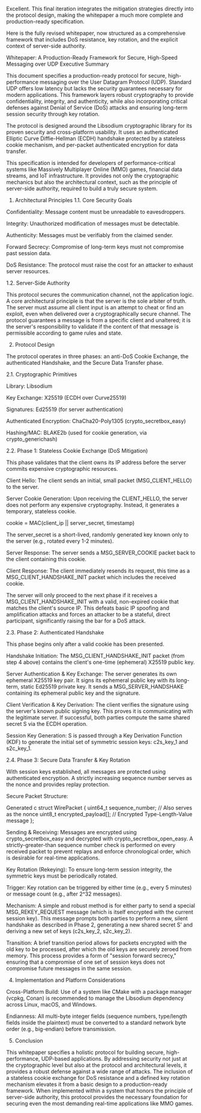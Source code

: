 Excellent. This final iteration integrates the mitigation strategies directly into the protocol design, making the whitepaper a much more complete and production-ready specification.

Here is the fully revised whitepaper, now structured as a comprehensive framework that includes DoS resistance, key rotation, and the explicit context of server-side authority.

Whitepaper: A Production-Ready Framework for Secure, High-Speed Messaging over UDP
Executive Summary

This document specifies a production-ready protocol for secure, high-performance messaging over the User Datagram Protocol (UDP). Standard UDP offers low latency but lacks the security guarantees necessary for modern applications. This framework layers robust cryptography to provide confidentiality, integrity, and authenticity, while also incorporating critical defenses against Denial of Service (DoS) attacks and ensuring long-term session security through key rotation.

The protocol is designed around the Libsodium cryptographic library for its proven security and cross-platform usability. It uses an authenticated Elliptic Curve Diffie-Hellman (ECDH) handshake protected by a stateless cookie mechanism, and per-packet authenticated encryption for data transfer.

This specification is intended for developers of performance-critical systems like Massively Multiplayer Online (MMO) games, financial data streams, and IoT infrastructure. It provides not only the cryptographic mechanics but also the architectural context, such as the principle of server-side authority, required to build a truly secure system.

1. Architectural Principles
1.1. Core Security Goals

Confidentiality: Message content must be unreadable to eavesdroppers.

Integrity: Unauthorized modification of messages must be detectable.

Authenticity: Messages must be verifiably from the claimed sender.

Forward Secrecy: Compromise of long-term keys must not compromise past session data.

DoS Resistance: The protocol must raise the cost for an attacker to exhaust server resources.

1.2. Server-Side Authority

This protocol secures the communication channel, not the application logic. A core architectural principle is that the server is the sole arbiter of truth. The server must assume all client input is an attempt to cheat or find an exploit, even when delivered over a cryptographically secure channel. The protocol guarantees a message is from a specific client and unaltered; it is the server's responsibility to validate if the content of that message is permissible according to game rules and state.

2. Protocol Design

The protocol operates in three phases: an anti-DoS Cookie Exchange, the authenticated Handshake, and the Secure Data Transfer phase.

2.1. Cryptographic Primitives

Library: Libsodium

Key Exchange: X25519 (ECDH over Curve25519)

Signatures: Ed25519 (for server authentication)

Authenticated Encryption: ChaCha20-Poly1305 (crypto_secretbox_easy)

Hashing/MAC: BLAKE2b (used for cookie generation, via crypto_generichash)

2.2. Phase 1: Stateless Cookie Exchange (DoS Mitigation)

This phase validates that the client owns its IP address before the server commits expensive cryptographic resources.

Client Hello: The client sends an initial, small packet (MSG_CLIENT_HELLO) to the server.

Server Cookie Generation: Upon receiving the CLIENT_HELLO, the server does not perform any expensive cryptography. Instead, it generates a temporary, stateless cookie.

cookie = MAC(client_ip || server_secret, timestamp)

The server_secret is a short-lived, randomly generated key known only to the server (e.g., rotated every 1-2 minutes).

Server Response: The server sends a MSG_SERVER_COOKIE packet back to the client containing this cookie.

Client Response: The client immediately resends its request, this time as a MSG_CLIENT_HANDSHAKE_INIT packet which includes the received cookie.

The server will only proceed to the next phase if it receives a MSG_CLIENT_HANDSHAKE_INIT with a valid, non-expired cookie that matches the client's source IP. This defeats basic IP spoofing and amplification attacks and forces an attacker to be a stateful, direct participant, significantly raising the bar for a DoS attack.

2.3. Phase 2: Authenticated Handshake

This phase begins only after a valid cookie has been presented.

Handshake Initiation: The MSG_CLIENT_HANDSHAKE_INIT packet (from step 4 above) contains the client's one-time (ephemeral) X25519 public key.

Server Authentication & Key Exchange: The server generates its own ephemeral X25519 key pair. It signs its ephemeral public key with its long-term, static Ed25519 private key. It sends a MSG_SERVER_HANDSHAKE containing its ephemeral public key and the signature.

Client Verification & Key Derivation: The client verifies the signature using the server's known public signing key. This proves it is communicating with the legitimate server. If successful, both parties compute the same shared secret S via the ECDH operation.

Session Key Generation: S is passed through a Key Derivation Function (KDF) to generate the initial set of symmetric session keys: c2s_key_1 and s2c_key_1.

2.4. Phase 3: Secure Data Transfer & Key Rotation

With session keys established, all messages are protected using authenticated encryption. A strictly increasing sequence number serves as the nonce and provides replay protection.

Secure Packet Structure:

Generated c
struct WirePacket {
    uint64_t sequence_number;  // Also serves as the nonce
    uint8_t  encrypted_payload[]; // Encrypted Type-Length-Value message
};


Sending & Receiving: Messages are encrypted using crypto_secretbox_easy and decrypted with crypto_secretbox_open_easy. A strictly-greater-than sequence number check is performed on every received packet to prevent replays and enforce chronological order, which is desirable for real-time applications.

Key Rotation (Rekeying): To ensure long-term session integrity, the symmetric keys must be periodically rotated.

Trigger: Key rotation can be triggered by either time (e.g., every 5 minutes) or message count (e.g., after 2^32 messages).

Mechanism: A simple and robust method is for either party to send a special MSG_REKEY_REQUEST message (which is itself encrypted with the current session key). This message prompts both parties to perform a new, silent handshake as described in Phase 2, generating a new shared secret S' and deriving a new set of keys (c2s_key_2, s2c_key_2).

Transition: A brief transition period allows for packets encrypted with the old key to be processed, after which the old keys are securely zeroed from memory. This process provides a form of "session forward secrecy," ensuring that a compromise of one set of session keys does not compromise future messages in the same session.

4. Implementation and Platform Considerations

Cross-Platform Build: Use of a system like CMake with a package manager (vcpkg, Conan) is recommended to manage the Libsodium dependency across Linux, macOS, and Windows.

Endianness: All multi-byte integer fields (sequence numbers, type/length fields inside the plaintext) must be converted to a standard network byte order (e.g., big-endian) before transmission.

5. Conclusion

This whitepaper specifies a holistic protocol for building secure, high-performance, UDP-based applications. By addressing security not just at the cryptographic level but also at the protocol and architectural levels, it provides a robust defense against a wide range of attacks. The inclusion of a stateless cookie exchange for DoS resistance and a defined key rotation mechanism elevates it from a basic design to a production-ready framework. When implemented within a system that honors the principle of server-side authority, this protocol provides the necessary foundation for securing even the most demanding real-time applications like MMO games.
